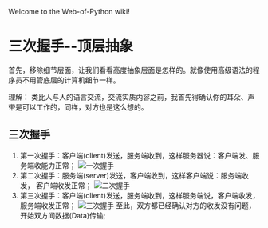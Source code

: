 Welcome to the Web-of-Python wiki!
# 三次握手--顶层抽象
首先，移除细节层面，让我们看看高度抽象层面是怎样的。就像使用高级语法的程序员不用管底层的计算机细节一样。

理解： 类比人与人的语言交流，交流实质内容之前，我首先得确认你的耳朵、声带是可以工作的，同样，对方也是这么想的。
## 三次握手
1. 第一次握手：客户端(client)发送，服务端收到，这样服务器说：客户端发、服务端收能力正常；
![一次握手](https://github.com/KissMyLady/Web-of-Python/blob/master/hand1.jpg)
2. 第二次握手：服务端(server)发送，客户端收到，这样客户端说：服务端收发， 客户端收发正常；
![二次握手](https://github.com/KissMyLady/Web-of-Python/blob/master/hand2.jpg)
3. 第三次握手：客户端(client)发送，服务端收到，这样服务端说，客户端收发， 服务端收发正常；
![三次握手](https://github.com/KissMyLady/Web-of-Python/blob/master/hand3.jpg)
   至此，双方都已经确认对方的收发没有问题，开始双方间数据(Data)传输; 
